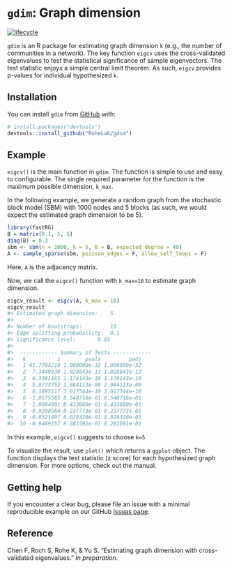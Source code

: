 


<!-- README.md is generated from README.Rmd. Please edit that file -->
<!-- README.md is generated from README.Rmd. Please edit that file -->

# `gdim`: Graph dimension

<!-- badges: start -->

[![lifecycle](https://img.shields.io/badge/lifecycle-maturing-blue.svg)](https://www.tidyverse.org/lifecycle/#maturing)
<!-- badges: end -->

`gdim` is an R package for estimating graph dimension `k` (e.g., the
number of communities in a network). The key function `eigcv` uses the
cross-validated eigenvalues to test the statistical significance of
sample eigenvectors. The test statistic enjoys a simple central limit
theorem. As such, `eigcv` provides p-values for individual hypothesized
`k`.

## Installation

You can install `gdim` from [GitHub](https://github.com/) with:

``` r
# install.packages("devtools")
devtools::install_github("RoheLab/gdim")
```

<!-- You can install the released version of epca from [CRAN](https://CRAN.R-project.org) with: -->
<!-- ``` r -->
<!-- install.packages("gdim") -->
<!-- ``` -->
<!-- or the development version from [GitHub](https://github.com/) with: -->
<!-- ``` r -->
<!-- # install.packages("devtools") -->
<!-- devtools::install_github("RoheLab/gdim") -->
<!-- ``` -->

## Example

`eigcv()` is the main function in `gdim`. The function is simple to use
and easy to configurable. The single required parameter for the function
is the maximum possible dimension, `k_max`.

In the following example, we generate a random graph from the stochastic
block model (SBM) with 1000 nodes and 5 blocks (as such, we would expect
the estimated graph dimension to be 5).

``` r
library(fastRG)
B = matrix(0.1, 5, 5)
diag(B) = 0.3
sbm <- sbm(n = 1000, k = 5, B = B, expected_degree = 40)
A <- sample_sparse(sbm, poisson_edges = F, allow_self_loops = F)
```

Here, `A` is the adjacency matrix.

Now, we call the `eigcv()` function with `k_max=10` to estimate graph
dimension.

``` r
eigcv_result <- eigcv(A, k_max = 10)
eigcv_result
#> Estimated graph dimension:    5
#> 
#> Number of bootstraps:         10
#> Edge splitting probabaility:  0.1
#> Significance level:       0.05
#> 
#>  ------------ Summary of Tests ------------
#>   k          z        pvals         padj
#>   1 41.7764210 1.000000e-32 1.000000e-32
#>   2  7.3449938 1.028843e-13 1.028843e-13
#>   3  6.3361165 1.178143e-10 1.178143e-10
#>   4  5.8773752 2.084113e-09 2.084113e-09
#>   5  6.1895117 3.017544e-10 3.017544e-10
#>   6 -1.0575585 8.548716e-01 8.548716e-01
#>   7 -1.0084801 8.433880e-01 8.433880e-01
#>   8 -0.9298564 8.237773e-01 8.237773e-01
#>   9 -0.8521407 8.029320e-01 8.029320e-01
#>  10 -0.9469157 8.281591e-01 8.281591e-01
```

In this example, `eigcv()` suggests to choose `k=5`.

<!-- For more examples, please see the vignette:  -->
<!-- ```{r, eval=FALSE} -->
<!-- vignette("gdim") -->
<!-- ``` -->

To visualize the result, use `plot()` which returns a `ggplot` object.
The function displays the test statistic (z score) for each hypothesized
graph dimension. For more options, check out the manual.

<!-- ```{r plot_eigcv} -->
<!-- plot(eigcv_result) -->
<!-- ``` -->

## Getting help

If you encounter a clear bug, please file an issue with a minimal
reproducible example on our GitHub [Issuas
page](https://github.com/RoheLab/gdim/issues).

## Reference

Chen F, Roch S, Rohe K, & Yu S. “Estimating graph dimension with
cross-validated eigenvalues.” *In preparation*.
